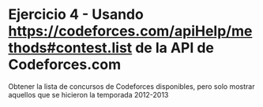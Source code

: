 # Ejercicio 4 - Usando <https://codeforces.com/apiHelp/methods#contest.list> de la API de Codeforces.com

Obtener la  lista de concursos de Codeforces disponibles, pero solo mostrar aquellos que se hicieron la temporada 2012-2013
